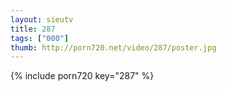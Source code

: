 ```yaml
--- 
layout: sieutv
title: 287
tags: ["000"]
thumb: http://porn720.net/video/287/poster.jpg
---
```

{% include porn720 key="287" %} 
